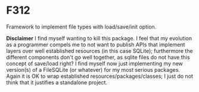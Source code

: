 # F312

Framework to implement file types with load/save/init option.

**Disclaimer** I find myself wanting to kill this package. I feel that my evolution as a programmer compels me to not 
want to publish APIs that implement layers over well established resources (in this case SQLite); furthermore the 
different components don't go well together, as sqlite files do not have this concept of save/load right? I find myself
now just implementing my new version(s) of a FileSQLite (or whatever) for my most serious packages. Again it is OK to 
wrap established resources/packages/classes; I just do not think that it justifies a standalone project.
